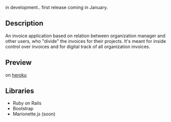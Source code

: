 in development.. first release coming in January. 
## Description
An invoice application based on relation between organization manager and other users, who "divide" the invoices for their projects. It's meant for inside control over invoices and for digital track of all organization invoices.

## Preview
on [heroku](https://invoice-test-app.herokuapp.com/)

## Libraries 
* Ruby on Rails
* Bootstrap
* Marionette.js (soon)
